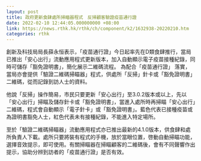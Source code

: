 ```yaml
---
layout: post
title: 政府更新食肆處所掃瞄器程式　反掃顧客驗證疫苗通行證
date: 2022-02-10 12:44:05.000000000 +08:00
link: https://news.rthk.hk/rthk/ch/component/k2/1632938-20220210.htm
categories: rthk
---
```


創新及科技局局長薛永恒表示，「疫苗通行證」今日起率先在D類食肆推行，當局已推出「安心出行」流動應用程式更新版本，加入自動顯示電子疫苗接種紀錄，同時可儲存「豁免證明書」，簡化展示二維碼流程。 為配合「疫苗通行證」 落實，當局亦會提供「驗證二維碼掃瞄器」程式，供處所「反掃」針卡或「豁免證明書」二維碼，從而記錄到訪人士的資料。

他說「反掃」操作簡易，市民只要更新「安心出行」至3.0.2版本或以上，先以「安心出行」掃瞄及儲存針卡或「豁免證明書」，當進入處所時再掃瞄「安心出行」二維碼，程式會自動顯示「電子針卡」或「豁免證明書」。藍色代表已接種疫苗或為證明書豁免人士，紅色代表未有接種紀錄，不能進入特定場所。

至於「驗證二維碼掃瞄器」流動應用程式亦已推出最新的4.1.0版本，供食肆和處所負責人下載。處所只要將裝有程式的手機，放於當眼位置，啓動自動掃瞄功能，選擇音效提示，即可使用。有關掃瞄器在掃瞄顧客的二維碼後，會有不同聲響作出提示，協助分辨到訪者的「疫苗通行證」是否有效。
